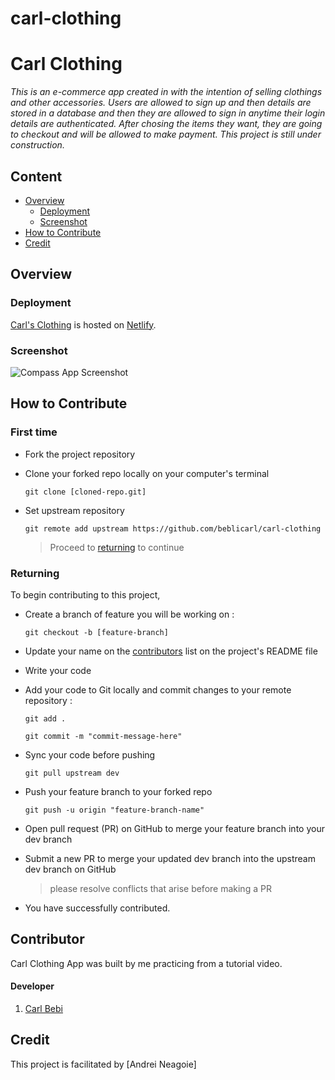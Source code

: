 # carl-clothing

# Carl Clothing

_This is an e-commerce app created in with the intention of selling clothings and other accessories. Users are allowed to sign up and then details are stored in a database and then they are allowed to sign in anytime their login details are authenticated. After chosing the items they want, they are going to checkout and will be allowed to make payment. This project is still under construction._

## Content

- [Overview](#overview)
  - [Deployment](#deployment)
  - [Screenshot](#screenshot)
- [How to Contribute](#how-to-contribute)
- [Credit](#credit)

## Overview

### Deployment

[Carl's Clothing](https://carl-clothing-ecommerce.netlify.app/) is hosted on [Netlify](http://netlify.app/).

### Screenshot

![Compass App Screenshot](./assets/carl-clothing.png)

## How to Contribute

### First time

- Fork the project repository
- <p>Clone your forked repo locally on your computer's terminal</p>
    
   ```
   git clone [cloned-repo.git]
    ```
- Set upstream repository

  ```
  git remote add upstream https://github.com/beblicarl/carl-clothing
  ```

  > Proceed to <a href='#returning'>returning</a> to continue

### Returning

To begin contributing to this project,

- Create a branch of feature you will be working on :

  ```
  git checkout -b [feature-branch]
  ```

- Update your name on the [contributors](#contributors) list on the project's README file

- Write your code

- Add your code to Git locally and commit changes to your remote repository :

  ```
  git add .

  git commit -m "commit-message-here"
  ```

- Sync your code before pushing

  ```
  git pull upstream dev
  ```

- Push your feature branch to your forked repo

  ```
  git push -u origin "feature-branch-name"
  ```

- Open pull request (PR) on GitHub to merge your feature branch into your dev branch

- Submit a new PR to merge your updated dev branch into the upstream dev branch on GitHub

  > please resolve conflicts that arise before making a PR

- You have successfully contributed.

## Contributor

Carl Clothing App was built by me practicing from a tutorial video.

#### **Developer**

1. <a href="https://github.com/beblicarl">Carl Bebi</a>

>

## Credit

This project is facilitated by [Andrei Neagoie]

<!-- Add plugins used also here -->

<!-- If you are unsure of what should go into the `readme` let this article,
written by an experienced Chingu, be your starting point -
[Keys to a well written README](https://tinyurl.com/yk3wubft). -->
